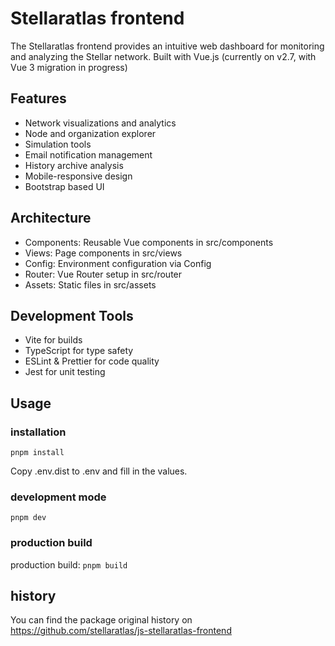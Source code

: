 # Stellaratlas frontend

The Stellaratlas frontend provides an intuitive web dashboard for monitoring and analyzing the Stellar network. Built with Vue.js (currently on v2.7, with Vue 3 migration in progress)

## Features
- Network visualizations and analytics
- Node and organization explorer
- Simulation tools
- Email notification management
- History archive analysis
- Mobile-responsive design
- Bootstrap based UI

## Architecture
- Components: Reusable Vue components in src/components
- Views: Page components in src/views
- Config: Environment configuration via Config
- Router: Vue Router setup in src/router
- Assets: Static files in src/assets

## Development Tools
- Vite for builds
- TypeScript for type safety
- ESLint & Prettier for code quality
- Jest for unit testing

## Usage

### installation

`pnpm install`

Copy .env.dist to .env and fill in the values.

### development mode

`pnpm dev`

### production build

production build: `pnpm build`

## history

You can find the package original history on
https://github.com/stellaratlas/js-stellaratlas-frontend
